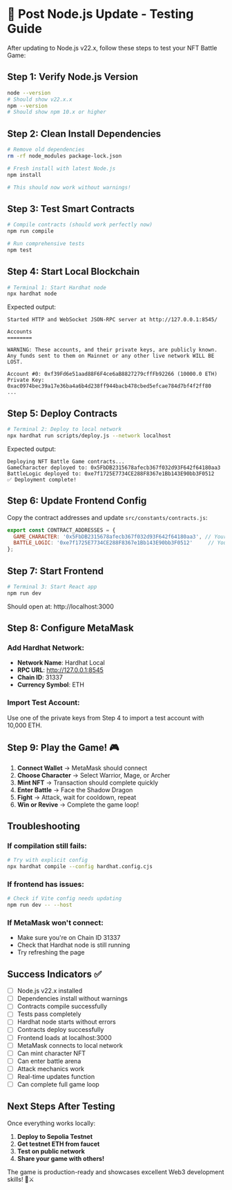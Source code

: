 # 🎯 Post Node.js Update - Testing Guide

After updating to Node.js v22.x, follow these steps to test your NFT Battle Game:

## Step 1: Verify Node.js Version
```bash
node --version
# Should show v22.x.x
npm --version
# Should show npm 10.x or higher
```

## Step 2: Clean Install Dependencies
```bash
# Remove old dependencies
rm -rf node_modules package-lock.json

# Fresh install with latest Node.js
npm install

# This should now work without warnings!
```

## Step 3: Test Smart Contracts
```bash
# Compile contracts (should work perfectly now)
npm run compile

# Run comprehensive tests
npm test
```

## Step 4: Start Local Blockchain
```bash
# Terminal 1: Start Hardhat node
npx hardhat node
```

Expected output:
```
Started HTTP and WebSocket JSON-RPC server at http://127.0.0.1:8545/

Accounts
========

WARNING: These accounts, and their private keys, are publicly known.
Any funds sent to them on Mainnet or any other live network WILL BE LOST.

Account #0: 0xf39Fd6e51aad88F6F4ce6aB8827279cffFb92266 (10000.0 ETH)
Private Key: 0xac0974bec39a17e36ba4a6b4d238ff944bacb478cbed5efcae784d7bf4f2ff80
...
```

## Step 5: Deploy Contracts
```bash
# Terminal 2: Deploy to local network
npx hardhat run scripts/deploy.js --network localhost
```

Expected output:
```
Deploying NFT Battle Game contracts...
GameCharacter deployed to: 0x5FbDB2315678afecb367f032d93F642f64180aa3
BattleLogic deployed to: 0xe7f1725E7734CE288F8367e1Bb143E90bb3F0512
✅ Deployment complete!
```

## Step 6: Update Frontend Config
Copy the contract addresses and update `src/constants/contracts.js`:

```javascript
export const CONTRACT_ADDRESSES = {
  GAME_CHARACTER: '0x5FbDB2315678afecb367f032d93F642f64180aa3', // Your address here
  BATTLE_LOGIC: '0xe7f1725E7734CE288F8367e1Bb143E90bb3F0512'     // Your address here
};
```

## Step 7: Start Frontend
```bash
# Terminal 3: Start React app
npm run dev
```

Should open at: http://localhost:3000

## Step 8: Configure MetaMask

### Add Hardhat Network:
- **Network Name**: Hardhat Local
- **RPC URL**: http://127.0.0.1:8545
- **Chain ID**: 31337
- **Currency Symbol**: ETH

### Import Test Account:
Use one of the private keys from Step 4 to import a test account with 10,000 ETH.

## Step 9: Play the Game! 🎮

1. **Connect Wallet** → MetaMask should connect
2. **Choose Character** → Select Warrior, Mage, or Archer
3. **Mint NFT** → Transaction should complete quickly
4. **Enter Battle** → Face the Shadow Dragon
5. **Fight** → Attack, wait for cooldown, repeat
6. **Win or Revive** → Complete the game loop!

## Troubleshooting

### If compilation still fails:
```bash
# Try with explicit config
npx hardhat compile --config hardhat.config.cjs
```

### If frontend has issues:
```bash
# Check if Vite config needs updating
npm run dev -- --host
```

### If MetaMask won't connect:
- Make sure you're on Chain ID 31337
- Check that Hardhat node is still running
- Try refreshing the page

## Success Indicators ✅

- [ ] Node.js v22.x installed
- [ ] Dependencies install without warnings
- [ ] Contracts compile successfully
- [ ] Tests pass completely
- [ ] Hardhat node starts without errors
- [ ] Contracts deploy successfully
- [ ] Frontend loads at localhost:3000
- [ ] MetaMask connects to local network
- [ ] Can mint character NFT
- [ ] Can enter battle arena
- [ ] Attack mechanics work
- [ ] Real-time updates function
- [ ] Can complete full game loop

## Next Steps After Testing

Once everything works locally:

1. **Deploy to Sepolia Testnet**
2. **Get testnet ETH from faucet**
3. **Test on public network**
4. **Share your game with others!**

The game is production-ready and showcases excellent Web3 development skills! 🚀⚔️